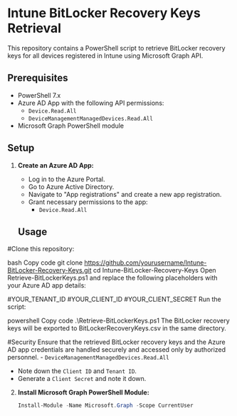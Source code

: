 # Intune BitLocker Recovery Keys Retrieval

This repository contains a PowerShell script to retrieve BitLocker recovery keys for all devices registered in Intune using Microsoft Graph API.

## Prerequisites

- PowerShell 7.x
- Azure AD App with the following API permissions:
  - `Device.Read.All`
  - `DeviceManagementManagedDevices.Read.All`
- Microsoft Graph PowerShell module

## Setup

1. **Create an Azure AD App:**
   - Log in to the Azure Portal.
   - Go to Azure Active Directory.
   - Navigate to "App registrations" and create a new app registration.
   - Grant necessary permissions to the app:
     - `Device.Read.All`
    
   ## Usage
#Clone this repository:

bash
Copy code
git clone https://github.com/yourusername/Intune-BitLocker-Recovery-Keys.git
cd Intune-BitLocker-Recovery-Keys
Open Retrieve-BitLockerKeys.ps1 and replace the following placeholders with your Azure AD app details:

#YOUR_TENANT_ID
#YOUR_CLIENT_ID
#YOUR_CLIENT_SECRET
Run the script:

powershell
Copy code
.\Retrieve-BitLockerKeys.ps1
The BitLocker recovery keys will be exported to BitLockerRecoveryKeys.csv in the same directory.

#Security
Ensure that the retrieved BitLocker recovery keys and the Azure AD app credentials are handled securely and accessed only by authorized personnel.
     - `DeviceManagementManagedDevices.Read.All`
   - Note down the `Client ID` and `Tenant ID`.
   - Generate a `Client Secret` and note it down.

2. **Install Microsoft Graph PowerShell Module:**
   ```powershell
   Install-Module -Name Microsoft.Graph -Scope CurrentUser

